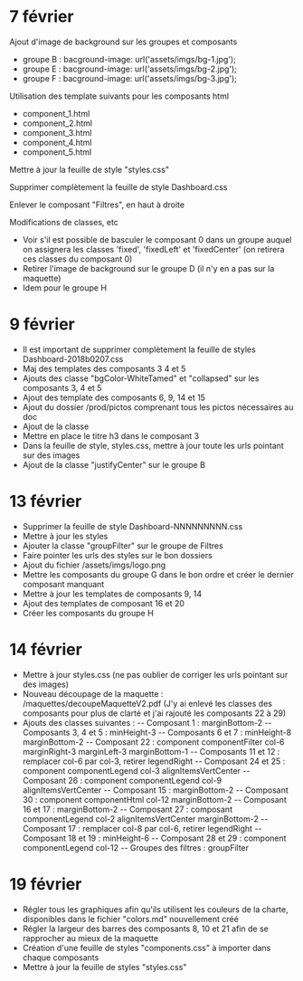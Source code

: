 # 7 février #

Ajout d'image de background sur les groupes et composants
- groupe B : bacground-image: url('assets/imgs/bg-1.jpg');
- groupe E : bacground-image: url('assets/imgs/bg-2.jpg');
- groupe F : bacground-image: url('assets/imgs/bg-3.jpg');

Utilisation des template suivants pour les composants html
- component_1.html
- component_2.html
- component_3.html
- component_4.html
- component_5.html

Mettre à jour la feuille de style "styles.css"

Supprimer complètement la feuille de style Dashboard.css

Enlever le composant "Filtres", en haut à droite

Modifications de classes, etc
- Voir s'il est possible de basculer le composant 0 dans un groupe auquel on assignera les classes 'fixed', 'fixedLeft' et 'fixedCenter' (on retirera ces classes du composant 0)
- Retirer l'image de background sur le groupe D (il n'y en a pas sur la maquette)
- Idem pour le groupe H

# 9 février #

- Il est important de supprimer complètement la feuille de styles Dashboard-2018b0207.css
- Maj des templates des composants 3 4 et 5
- Ajouts des classe "bgColor-WhiteTamed" et "collapsed" sur les composants 3, 4 et 5
- Ajout des template des composants 6, 9, 14 et 15
- Ajout du dossier /prod/pictos comprenant tous les pictos nécessaires au doc
- Ajout de la classe
- Mettre en place le titre h3 dans le composant 3
- Dans la feuille de style, styles.css, mettre à jour toute les urls pointant sur des images
- Ajout de la classe "justifyCenter" sur le groupe B

# 13 février #

- Supprimer la feuille de style Dashboard-NNNNNNNNN.css
- Mettre à jour les styles
- Ajouter la classe "groupFilter" sur le groupe de Filtres
- Faire pointer les urls des styles sur le bon dossiers
- Ajout du fichier /assets/imgs/logo.png
- Mettre les composants du groupe G dans le bon ordre et créer le dernier composant manquant
- Mettre à jour les templates de composants 9, 14
- Ajout des templates de composant 16 et 20
- Créer les composants du groupe H

# 14 février #

- Mettre à jour styles.css (ne pas oublier de corriger les urls pointant sur des images)
- Nouveau découpage de la maquette : /maquettes/decoupeMaquetteV2.pdf (J'y ai enlevé les classes des composants pour plus de clarté et j'ai rajouté les composants 22 à 29)
- Ajouts des classes suivantes :
-- Composant 1 : marginBottom-2
-- Composants 3, 4 et 5 : minHeight-3
-- Composants 6 et 7 : minHeight-8 marginBottom-2
-- Composant 22 : component componentFilter col-6 marginRight-3 marginLeft-3 marginBottom-1
-- Composants 11 et 12 : remplacer col-6 par col-3, retirer legendRight
-- Composant 24 et 25 : component componentLegend col-3 alignItemsVertCenter
-- Composant 26 : component componentLegend col-9 alignItemsVertCenter
-- Composant 15 : marginBottom-2
-- Composant 30 : component componentHtml col-12 marginBottom-2
-- Composant 16 et 17 : marginBottom-2
-- Composant 27 : composant componentLegend col-2 alignItemsVertCenter marginBottom-2
-- Composant 17 : remplacer col-8 par col-6, retirer legendRight
-- Composant 18 et 19 : minHeight-6
-- Composant 28 et 29 : component componentLegend col-12
-- Groupes des filtres : groupFilter

# 19 février #

- Régler tous les graphiques afin qu'ils utilisent les couleurs de la charte, disponibles dans le fichier "colors.md" nouvellement créé
- Régler la largeur des barres des composants 8, 10 et 21 afin de se rapprocher au mieux de la maquette
- Création d'une feuille de styles "components.css" à importer dans chaque composants
- Mettre à jour la feuille de styles "styles.css"
